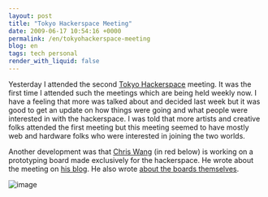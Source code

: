 ```yaml
---
layout: post
title: "Tokyo Hackerspace Meeting"
date: 2009-06-17 10:54:16 +0000
permalink: /en/tokyohackerspace-meeting
blog: en
tags: tech personal
render_with_liquid: false
---
```


Yesterday I attended the second [Tokyo
Hackerspace](http://www.tokyohackerspace.com/) meeting. It was the first
time I attended such the meetings which are being held weekly now. I
have a feeling that more was talked about and decided last week but it
was good to get an update on how things were going and what people were
interested in with the hackerspace. I was told that more artists and
creative folks attended the first meeting but this meeting seemed to
have mostly web and hardware folks who were interested in joining the
two worlds.

Another development was that [Chris Wang](http://www.freaklabs.org/) (in
red below) is working on a prototyping board made exclusively for the
hackerspace. He wrote about the meeting on [his
blog](http://freaklabs.org/index.php/Blog/Misc/Tokyo-Hackerspace-Meeting-2.html).
He also wrote [about the boards
themselves](http://freaklabs.org/index.php/Blog/Misc/Dev-Boards-for-Tokyo-Hackerspace.html).

![image](http://farm4.static.flickr.com/3586/3631563925_08c1624968.jpg)
